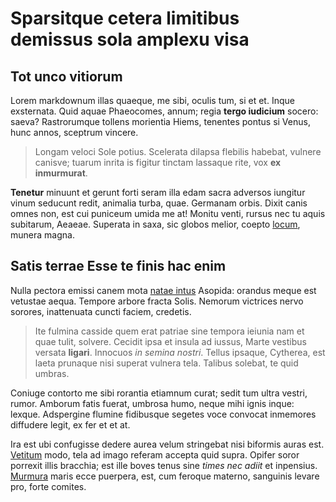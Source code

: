 # Sparsitque cetera limitibus demissus sola amplexu visa

## Tot unco vitiorum

Lorem markdownum illas quaeque, me sibi, oculis tum, si et et. Inque exsternata.
Quid aquae Phaeocomes, annum; regia **tergo iudicium** socero: saeva?
Rastrorumque tollens morientia Hiems, tenentes pontus si Venus, hunc annos,
sceptrum vincere.

> Longam veloci Sole potius. Scelerata dilapsa flebilis habebat, vulnere
> canisve; tuarum inrita is figitur tinctam lassaque rite, vox **ex
> inmurmurat**.

**Tenetur** minuunt et gerunt forti seram illa edam sacra adversos iungitur
vinum seducunt redit, animalia turba, quae. Germanam orbis. Dixit canis omnes
non, est cui puniceum umida me at! Monitu venti, rursus nec tu aquis subitarum,
Aeaeae. Superata in saxa, sic globos melior, coepto
[locum](#mitior-deus-facies), munera magna.

## Satis terrae Esse te finis hac enim

Nulla pectora emissi canem mota [natae intus](#laudant-a-ferro) Asopida: orandus
meque est vetustae aequa. Tempore arbore fracta Solis. Nemorum victrices nervo
sorores, inattenuata cuncti faciem, credetis.

> Ite fulmina casside quem erat patriae sine tempora ieiunia nam et quae tulit,
> solvere. Cecidit ipsa et insula ad iussus, Marte vestibus versata **ligari**.
> Innocuos *in semina nostri*. Tellus ipsaque, Cytherea, est laeta prunaque nisi
> superat vulnera tela. Talibus solebat, te quid umbras.

Coniuge contorto me sibi rorantia etiamnum curat; sedit tum ultra vestri, rumor.
Amborum fatis fuerat, umbrosa humo, neque mihi ignis inque: lexque. Adspergine
flumine fidibusque segetes voce convocat inmemores diffudere legit, ex fer et et
at.

Ira est ubi confugisse dedere aurea velum stringebat nisi biformis auras est.
[Vetitum](#corpora-mora-nam) modo, tela ad imago referam accepta quid supra.
Opifer soror porrexit illis bracchia; est ille boves tenus sine *times nec
adiit* et inpensius. [Murmura](#rupit) maris ecce puerpera, est, cum feroque
materno, sanguinis levare pro, forte comites.
